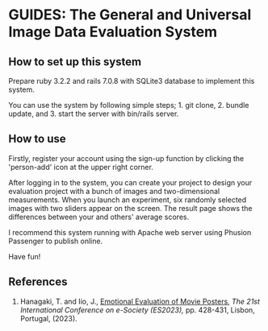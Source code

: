 # GUIDES: The General and Universal Image Data Evaluation System

## How to set up this system
Prepare ruby 3.2.2 and rails 7.0.8 with SQLite3 database to implement this system.

You can use the system by following simple steps; 1. git clone, 2. bundle update, and 3. start the server with bin/rails server.

## How to use
Firstly, register your account using the sign-up function by clicking the 'person-add' icon at the upper right corner.

After logging in to the system, you can create your project to design your evaluation project with a bunch of images and two-dimensional measurements.
When you launch an experiment, six randomly selected images with two sliders appear on the screen.
The result page shows the differences between your and others' average scores.

I recommend this system running with Apache web server using Phusion Passenger to publish online.

Have fun!

## References
1. Hanagaki, T. and Iio, J., [Emotional Evaluation of Movie Posters](https://www.esociety-conf.org/wp-content/uploads/2023/03/2_ES2023_S_046_Hanagaki.pdf), *The 21st International Conference on e-Society (ES2023),* pp. 428-431, Lisbon, Portugal, (2023).
